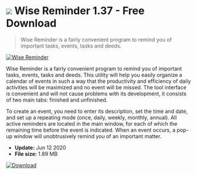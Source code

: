 # ![](https://cdn.softexe.net/static/icon/8/wise-reminder-7867.png) Wise Reminder 1.37 - Free Download

> Wise Reminder is a fairly convenient program to remind you of important tasks, events, tasks and deeds.

[![Wise Reminder](https://gallery.dpcdn.pl/imgc/Tools/62457/g_-_420x350_1.5_-_x20151007162009_0.png)](https://softexe.net/win/system/desktop/wise-reminder:ghfg.html)

Wise Reminder is a fairly convenient program to remind you of important tasks, events, tasks and deeds. This utility will help you easily organize a calendar of events in such a way that the productivity and efficiency of daily activities will be maximized and no event will be missed. The tool interface is convenient and will not cause problems with its development, it consists of two main tabs: finished and unfinished.

To create an event, you need to enter its description, set the time and date, and set up a repeating mode (once, daily, weekly, monthly, annual). All active reminders are located in the main window, for each of which the remaining time before the event is indicated. When an event occurs, a pop-up window will unobtrusively remind you of an important matter.


- **Update:** Jun 12 2020
- **File size:** 1.89 MB

[![Download](https://cdn.softexe.net/static/img/download.png)](https://softexe.net/win/system/desktop/wise-reminder:ghfg.html)

